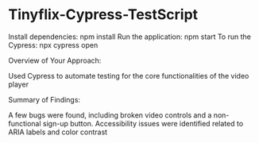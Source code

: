 # Tinyflix-Cypress-TestScript
Install dependencies: npm install
Run the application: npm start
To run the Cypress: npx cypress open

Overview of Your Approach:

Used Cypress to automate testing for the core functionalities of the video player  

Summary of Findings:

A few bugs were found, including broken video controls and a non-functional sign-up button.
Accessibility issues were identified related to ARIA labels and color contrast
